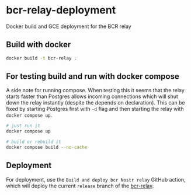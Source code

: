 # bcr-relay-deployment

Docker build and GCE deployment for the BCR relay

## Build with docker

```bash
docker build -t bcr-relay .
```

## For testing build and run with docker compose

A side note for running compose. When testing this it seems that the relay
starts faster than Postgres allows incoming connections which will shut down
the relay instantly (despite the depends on declaration). This can be fixed by
starting Postgres first with `-d` flag and then starting the relay with
`docker compose up`.

```bash
# just run it
docker compose up

# build or rebuild it
docker compose build --no-cache
```

## Deployment

For deployment, use the `Build and deploy bcr Nostr relay` GitHub action, which will deploy the current `release` branch of the [bcr-relay](https://github.com/BitcreditProtocol/bcr-relay).

